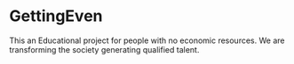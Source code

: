 # GettingEven
This an Educational project for people with no economic resources. We are transforming the society generating qualified talent.
